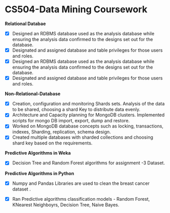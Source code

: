 # CS504-Data Mining Coursework 

**Relational Databae**

- [x] Designed an RDBMS database used as the analysis database while ensuring the analysis data confirmed to the designs set out for the database.
- [x] Designated and assigned database and table privileges for those users and roles.
- [x] Designed an RDBMS database used as the analysis database while ensuring the analysis data confirmed to the designs set out for the database.
- [x] Designated and assigned database and table privileges for those users and roles.

**Non-Relational-Database**

- [x] Creation, configuration and monitoring Shards sets. Analysis of the data to be shared, choosing a shard Key to distribute data evenly.
- [x] Architecture and Capacity planning for MongoDB clusters. Implemented scripts for mongo DB import, export, dump and restore.
- [x] Worked on MongoDB database concepts such as locking, transactions, indexes, Sharding, replication, schema design. 
- [x] Created multiple databases with sharded collections and choosing shard key based on the requirements. 

**Predictive Algorithms in Weka**

- [x] Decision Tree and Random Forest algorithms for assignment -3 Dataset. 

**Predictive Algorithms in Python**

- [x] Numpy and Pandas Libraries are used to clean the breast cancer dataset .
- [x] Ran Predictive algorithms classification models - Random Forest, KNearest Neighboyrs, Decision Tree, Naive Bayes.



